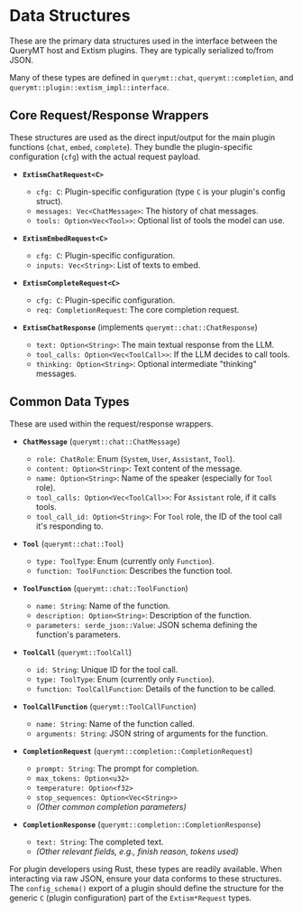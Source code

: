 # Data Structures

These are the primary data structures used in the interface between the QueryMT host and Extism plugins. They are typically serialized to/from JSON.

Many of these types are defined in `querymt::chat`, `querymt::completion`, and `querymt::plugin::extism_impl::interface`.

## Core Request/Response Wrappers

These structures are used as the direct input/output for the main plugin functions (`chat`, `embed`, `complete`). They bundle the plugin-specific configuration (`cfg`) with the actual request payload.

-   **`ExtismChatRequest<C>`**
    -   `cfg: C`: Plugin-specific configuration (type `C` is your plugin's config struct).
    -   `messages: Vec<ChatMessage>`: The history of chat messages.
    -   `tools: Option<Vec<Tool>>`: Optional list of tools the model can use.

-   **`ExtismEmbedRequest<C>`**
    -   `cfg: C`: Plugin-specific configuration.
    -   `inputs: Vec<String>`: List of texts to embed.

-   **`ExtismCompleteRequest<C>`**
    -   `cfg: C`: Plugin-specific configuration.
    -   `req: CompletionRequest`: The core completion request.

-   **`ExtismChatResponse`** (implements `querymt::chat::ChatResponse`)
    -   `text: Option<String>`: The main textual response from the LLM.
    -   `tool_calls: Option<Vec<ToolCall>>`: If the LLM decides to call tools.
    -   `thinking: Option<String>`: Optional intermediate "thinking" messages.

## Common Data Types

These are used within the request/response wrappers.

-   **`ChatMessage`** (`querymt::chat::ChatMessage`)
    -   `role: ChatRole`: Enum (`System`, `User`, `Assistant`, `Tool`).
    -   `content: Option<String>`: Text content of the message.
    -   `name: Option<String>`: Name of the speaker (especially for `Tool` role).
    -   `tool_calls: Option<Vec<ToolCall>>`: For `Assistant` role, if it calls tools.
    -   `tool_call_id: Option<String>`: For `Tool` role, the ID of the tool call it's responding to.

-   **`Tool`** (`querymt::chat::Tool`)
    -   `type: ToolType`: Enum (currently only `Function`).
    -   `function: ToolFunction`: Describes the function tool.

-   **`ToolFunction`** (`querymt::chat::ToolFunction`)
    -   `name: String`: Name of the function.
    -   `description: Option<String>`: Description of the function.
    -   `parameters: serde_json::Value`: JSON schema defining the function's parameters.

-   **`ToolCall`** (`querymt::ToolCall`)
    -   `id: String`: Unique ID for the tool call.
    -   `type: ToolType`: Enum (currently only `Function`).
    -   `function: ToolCallFunction`: Details of the function to be called.

-   **`ToolCallFunction`** (`querymt::ToolCallFunction`)
    -   `name: String`: Name of the function called.
    -   `arguments: String`: JSON string of arguments for the function.

-   **`CompletionRequest`** (`querymt::completion::CompletionRequest`)
    -   `prompt: String`: The prompt for completion.
    -   `max_tokens: Option<u32>`
    -   `temperature: Option<f32>`
    -   `stop_sequences: Option<Vec<String>>`
    -   *(Other common completion parameters)*

-   **`CompletionResponse`** (`querymt::completion::CompletionResponse`)
    -   `text: String`: The completed text.
    -   *(Other relevant fields, e.g., finish reason, tokens used)*

For plugin developers using Rust, these types are readily available. When interacting via raw JSON, ensure your data conforms to these structures. The `config_schema()` export of a plugin should define the structure for the generic `C` (plugin configuration) part of the `Extism*Request` types.


